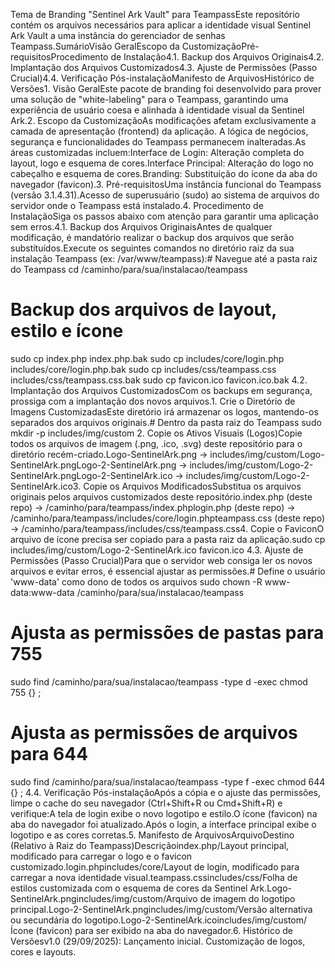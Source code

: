 Tema de Branding "Sentinel Ark Vault" para TeampassEste repositório contém os arquivos necessários para aplicar a identidade visual Sentinel Ark Vault a uma instância do gerenciador de senhas Teampass.SumárioVisão GeralEscopo da CustomizaçãoPré-requisitosProcedimento de Instalação4.1. Backup dos Arquivos Originais4.2. Implantação dos Arquivos Customizados4.3. Ajuste de Permissões (Passo Crucial)4.4. Verificação Pós-instalaçãoManifesto de ArquivosHistórico de Versões1. Visão GeralEste pacote de branding foi desenvolvido para prover uma solução de "white-labeling" para o Teampass, garantindo uma experiência de usuário coesa e alinhada à identidade visual da Sentinel Ark.2. Escopo da CustomizaçãoAs modificações afetam exclusivamente a camada de apresentação (frontend) da aplicação. A lógica de negócios, segurança e funcionalidades do Teampass permanecem inalteradas.As áreas customizadas incluem:Interface de Login: Alteração completa do layout, logo e esquema de cores.Interface Principal: Alteração do logo no cabeçalho e esquema de cores.Branding: Substituição do ícone da aba do navegador (favicon).3. Pré-requisitosUma instância funcional do Teampass (versão 3.1.4.31).Acesso de superusuário (sudo) ao sistema de arquivos do servidor onde o Teampass está instalado.4. Procedimento de InstalaçãoSiga os passos abaixo com atenção para garantir uma aplicação sem erros.4.1. Backup dos Arquivos OriginaisAntes de qualquer modificação, é mandatório realizar o backup dos arquivos que serão substituídos.Execute os seguintes comandos no diretório raiz da sua instalação Teampass (ex: /var/www/teampass):# Navegue até a pasta raiz do Teampass
cd /caminho/para/sua/instalacao/teampass

# Backup dos arquivos de layout, estilo e ícone
sudo cp index.php index.php.bak
sudo cp includes/core/login.php includes/core/login.php.bak
sudo cp includes/css/teampass.css includes/css/teampass.css.bak
sudo cp favicon.ico favicon.ico.bak
4.2. Implantação dos Arquivos CustomizadosCom os backups em segurança, prossiga com a implantação dos novos arquivos.1. Crie o Diretório de Imagens CustomizadasEste diretório irá armazenar os logos, mantendo-os separados dos arquivos originais.# Dentro da pasta raiz do Teampass
sudo mkdir -p includes/img/custom
2. Copie os Ativos Visuais (Logos)Copie todos os arquivos de imagem (.png, .ico, .svg) deste repositório para o diretório recém-criado.Logo-SentinelArk.png -> includes/img/custom/Logo-SentinelArk.pngLogo-2-SentinelArk.png -> includes/img/custom/Logo-2-SentinelArk.pngLogo-2-SentinelArk.ico -> includes/img/custom/Logo-2-SentinelArk.ico3. Copie os Arquivos ModificadosSubstitua os arquivos originais pelos arquivos customizados deste repositório.index.php (deste repo) -> /caminho/para/teampass/index.phplogin.php (deste repo) -> /caminho/para/teampass/includes/core/login.phpteampass.css (deste repo) -> /caminho/para/teampass/includes/css/teampass.css4. Copie o FaviconO arquivo de ícone precisa ser copiado para a pasta raiz da aplicação.sudo cp includes/img/custom/Logo-2-SentinelArk.ico favicon.ico
4.3. Ajuste de Permissões (Passo Crucial)Para que o servidor web consiga ler os novos arquivos e evitar erros, é essencial ajustar as permissões.# Define o usuário 'www-data' como dono de todos os arquivos
sudo chown -R www-data:www-data /caminho/para/sua/instalacao/teampass

# Ajusta as permissões de pastas para 755
sudo find /caminho/para/sua/instalacao/teampass -type d -exec chmod 755 {} \;

# Ajusta as permissões de arquivos para 644
sudo find /caminho/para/sua/instalacao/teampass -type f -exec chmod 644 {} \;
4.4. Verificação Pós-instalaçãoApós a cópia e o ajuste das permissões, limpe o cache do seu navegador (Ctrl+Shift+R ou Cmd+Shift+R) e verifique:A tela de login exibe o novo logotipo e estilo.O ícone (favicon) na aba do navegador foi atualizado.Após o login, a interface principal exibe o logotipo e as cores corretas.5. Manifesto de ArquivosArquivoDestino (Relativo à Raiz do Teampass)Descriçãoindex.php/Layout principal, modificado para carregar o logo e o favicon customizado.login.phpincludes/core/Layout de login, modificado para carregar a nova identidade visual.teampass.cssincludes/css/Folha de estilos customizada com o esquema de cores da Sentinel Ark.Logo-SentinelArk.pngincludes/img/custom/Arquivo de imagem do logotipo principal.Logo-2-SentinelArk.pngincludes/img/custom/Versão alternativa ou secundária do logotipo.Logo-2-SentinelArk.icoincludes/img/custom/Ícone (favicon) para ser exibido na aba do navegador.6. Histórico de Versõesv1.0 (29/09/2025): Lançamento inicial. Customização de logos, cores e layouts.
